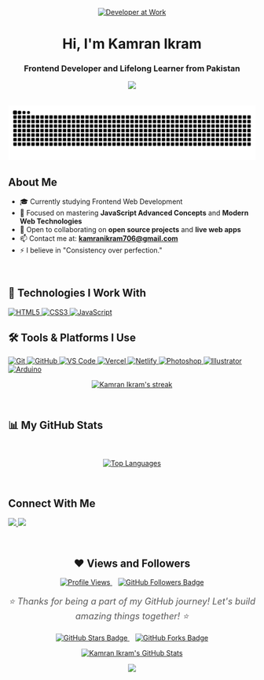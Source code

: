<p align="center">
  <a href="https://github.com/kamranikramofficial">
    <img src="https://i.gifer.com/2un9.gif" alt="Developer at Work" style="width: 300px; height: 280px;">
  </a>
</p>

<h1 align="center">Hi, I'm Kamran Ikram</h1>
<h3 align="center">Frontend Developer and Lifelong Learner from Pakistan</h3>

<p align="center">
  <a href="https://github.com/kamranikramofficial">
    <img src="https://readme-typing-svg.demolab.com?font=Fira+Code&weight=500&pause=1000&color=00F2FF&center=true&vCenter=true&width=500&lines=Frontend+Web+Developer;JavaScript+Mastery+In+Progress;Self-Taught+Programmer;Building+Amazing+Projects;Future+React+Developer" />
  </a>
</p>

<br/>

<picture>
  <source media="(prefers-color-scheme: dark)" srcset="https://github.com/kamranikramofficial/kamranikramofficial/blob/output/github-contribution-grid-snake-dark.svg?palette=github-dark">
  <source media="(prefers-color-scheme: light)" srcset="https://github.com/kamranikramofficial/kamranikramofficial/blob/output/github-contribution-grid-snake.svg">
  <img alt="Snake animation" src="https://github.com/kamranikramofficial/kamranikramofficial/blob/output/github-contribution-grid-snake.svg">
</picture>


<br/>

## About Me

- 🎓 Currently studying Frontend Web Development
- 🌱 Focused on mastering **JavaScript Advanced Concepts** and **Modern Web Technologies**
- 👯 Open to collaborating on **open source projects** and **live web apps**
- 📫 Contact me at: **kamranikram706@gmail.com**
- ⚡ I believe in "Consistency over perfection."

<br/>

## 🚀 Technologies I Work With

<p align="left">
  <a href="https://developer.mozilla.org/en-US/docs/Web/HTML" target="_blank">
    <img src="https://img.icons8.com/color/48/html-5.png" alt="HTML5" title="HTML5"/>
  </a>
  <a href="https://developer.mozilla.org/en-US/docs/Web/CSS" target="_blank">
    <img src="https://img.icons8.com/color/48/css3.png" alt="CSS3" title="CSS3"/>
  </a>
  <a href="https://developer.mozilla.org/en-US/docs/Web/JavaScript" target="_blank">
    <img src="https://img.icons8.com/color/48/javascript.png" alt="JavaScript" title="JavaScript"/>
  </a>

## 🛠 Tools & Platforms I Use


  <a href="https://git-scm.com/" target="_blank">
    <img src="https://img.icons8.com/color/48/git.png" alt="Git" title="Git"/>
  </a>
 <a href="https://github.com/" target="_blank">
  <img src="https://img.icons8.com/fluency/48/github.png" alt="GitHub" title="GitHub" />
</a>
  <a href="https://code.visualstudio.com/" target="_blank">
    <img src="https://img.icons8.com/color/48/visual-studio-code-2019.png" alt="VS Code" title="Visual Studio Code"/>
  </a>
 <a href="https://vercel.com/" target="_blank">
  <img src="https://cdn.jsdelivr.net/gh/devicons/devicon/icons/vercel/vercel-original.svg" alt="Vercel" title="Vercel" width="48"/>
</a>
  <a href="https://www.netlify.com/" target="_blank">
    <img src="https://www.vectorlogo.zone/logos/netlify/netlify-icon.svg" alt="Netlify" title="Netlify" width="48" height="48"/>
  </a>
  <a href="https://www.adobe.com/products/photoshop.html" target="_blank">
    <img src="https://img.icons8.com/color/48/adobe-photoshop--v1.png" alt="Photoshop" title="Adobe Photoshop"/>
  </a>
  <a href="https://www.adobe.com/products/illustrator.html" target="_blank">
    <img src="https://img.icons8.com/color/48/adobe-illustrator.png" alt="Illustrator" title="Adobe Illustrator"/>
  </a>
  <a href="https://www.arduino.cc/" target="_blank">
    <img src="https://img.icons8.com/color/48/arduino.png" alt="Arduino" title="Arduino"/>
  </a>
</p>





<p align="center">
    <a href="https://github.com/kamranikramofficial">
        <img title="🔥 GitHub Streak Stats" alt="Kamran Ikram's streak" src="https://github-readme-streak-stats.herokuapp.com/?user=kamranikramofficial&theme=tokyonight&hide_border=true"/>
    </a>
</p>

<br/>

## 📊 My GitHub Stats

<br/>

<p align="center">

<a href="https://github.com/kamranikramofficial">
  <img alt="Top Languages" src="https://github-readme-stats.vercel.app/api/top-langs/?username=kamranikramofficial&layout=compact&theme=tokyonight&hide_border=true" />
</a>
</P>
<br/>

## Connect With Me

<p align="left">
  <a href="https://www.linkedin.com/in/kamranikramofficial/">
    <img src="https://img.icons8.com/fluent/48/000000/linkedin.png"/>
  </a>
  <a href="mailto:kamranikram706@gmail.com">
    <img src="https://img.icons8.com/fluent/48/000000/gmail.png"/>
  </a>
</p>

<br/>

<h2 align="center">❤ Views and Followers</h2>

<p align="center">
  <!-- GitHub Profile Views Counter -->
<a href="https://github.com/kamranikramofficial" target="_blank">
    <img src="https://komarev.com/ghpvc/?username=kamranikramofficial&label=Profile+Views&color=brightgreen&style=flat-square" alt="Profile Views">
  </a>
  &nbsp;&nbsp;
  <!-- GitHub Followers Badge -->
  <a href="https://github.com/kamranikramofficial?tab=followers" target="_blank">
    <img src="https://img.shields.io/github/followers/kamranikramofficial?label=Follow+Me&style=for-the-badge&color=blue" alt="GitHub Followers Badge">
  </a>
</p>

<!-- Add a fun message under the section -->
<p align="center" style="font-size: 18px; color: #5a5a5a; font-style: italic;">
  ⭐ Thanks for being a part of my GitHub journey! Let's build amazing things together! ⭐
</p>

<!-- Extra Attractive Animated GitHub Stats -->
<p align="center">
  <a href="https://github.com/kamranikramofficial?tab=repositories" target="_blank">
    <img src="https://img.shields.io/github/stars/kamranikramofficial?label=Stars&style=for-the-badge&color=yellow" alt="GitHub Stars Badge">
  </a>
  &nbsp;&nbsp;
  <a href="https://github.com/kamranikramofficial" target="_blank">
    <img src="https://img.shields.io/github/forks/kamranikramofficial?label=Forks&style=for-the-badge&color=purple" alt="GitHub Forks Badge">
  </a>
</p>

<!-- Display GitHub Contributions -->
<p align="center">

<a href="https://github.com/kamranikramofficial">
  <img alt="Kamran Ikram's GitHub Stats" src="https://github-readme-stats.vercel.app/api?username=kamranikramofficial&show_icons=true&count_private=true&theme=tokyonight&hide_border=true" />
</a>
</p>


<p align="center">
  <a href="https://github.com/kamranikramofficial" target="_blank">
    <img src="https://readme-typing-svg.demolab.com?font=Fira+Code&weight=500&pause=1000&color=00F2FF&center=true&vCenter=true&width=500&lines=Thanks+for+Visiting+My+GitHub;Explore+My+Other+Accounts;Follow+for+More+Amazing+Projects;Stay+Tuned+for+Future+Updates" />
  </a>
</p>

